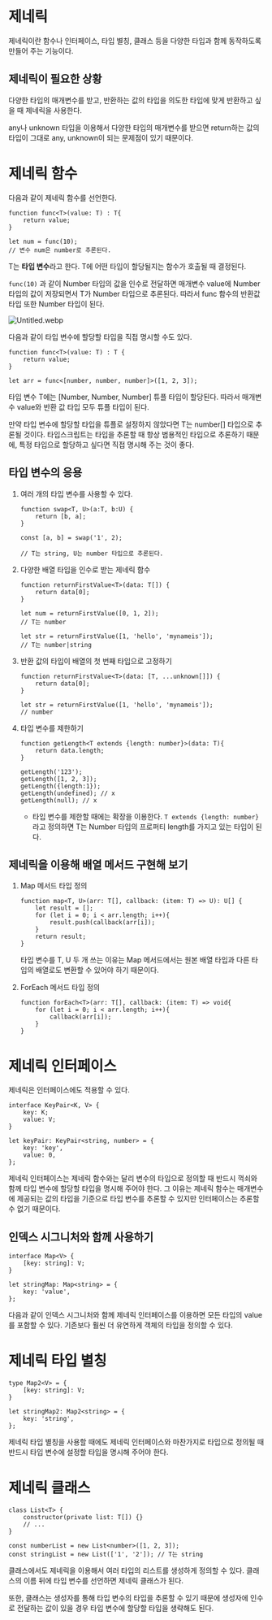 # 제네릭

제네릭이란 함수나 인터페이스, 타입 별칭, 클래스 등을 다양한 타입과 함께 동작하도록 만들어 주는 기능이다.

## 제네릭이 필요한 상황

다양한 타입의 매개변수를 받고, 반환하는 값의 타입을 의도한 타입에 맞게 반환하고 싶을 때 제네릭을 사용한다.

any나 unknown 타입을 이용해서 다양한 타입의 매개변수를 받으면 return하는 값의 타입이 그대로 any, unknown이 되는 문제점이 있기 때문이다.

# 제네릭 함수

다음과 같이 제네릭 함수를 선언한다.

```tsx
function func<T>(value: T) : T{
	return value;
}

let num = func(10);
// 변수 num은 number로 추론된다.
```

T는 **타입 변수**라고 한다. T에 어떤 타입이 할당될지는 함수가 호출될 때 결정된다. 

`func(10)` 과 같이 Number 타입의 값을 인수로 전달하면 매개변수 value에 Number 타입의 값이 저장되면서 T가 Number 타입으로 추론된다. 따라서 func 함수의 반환값 타입 또한 Number 타입이 된다. 

![Untitled.webp](attachment:860104ed-4d02-423e-b721-c7a2be93f6a7:Untitled.webp)

다음과 같이 타입 변수에 할당할 타입을 직접 명시할 수도 있다.

```tsx
function func<T>(value: T) : T {
	return value;
}

let arr = func<[number, number, number]>([1, 2, 3]);
```

타입 변수 T에는 [Number, Number, Number] 튜플 타입이 할당된다. 따라서 매개변수 value와 반환 값 타입 모두 튜플 타입이 된다.

만약 타입 변수에 할당할 타입을 튜플로 설정하지 않았다면 T는 number[] 타입으로 추론될 것이다. 타입스크립트는 타입을 추론할 때 항상 범용적인 타입으로 추론하기 때문에, 특정 타입으로 할당하고 싶다면 직접 명시해 주는 것이 좋다.

## 타입 변수의 응용

1. 여러 개의 타입 변수를 사용할 수 있다.
    
    ```tsx
    function swap<T, U>(a:T, b:U) {
    	return [b, a];
    }
    
    const [a, b] = swap('1', 2);
    
    // T는 string, U는 number 타입으로 추론된다.
    ```
    

1. 다양한 배열 타입을 인수로 받는 제네릭 함수
    
    ```tsx
    function returnFirstValue<T>(data: T[]) {
    	return data[0];
    }
    
    let num = returnFirstValue([0, 1, 2]);
    // T는 number
    
    let str = returnFirstValue([1, 'hello', 'mynameis']);
    // T는 number|string
    ```
    

1. 반환 값의 타입이 배열의 첫 번째 타입으로 고정하기
    
    ```tsx
    function returnFirstValue<T>(data: [T, ...unknown[]]) {
    	return data[0];
    }
    
    let str = returnFirstValue([1, 'hello', 'mynameis']);
    // number
    ```
    

1. 타입 변수를 제한하기
    
    ```tsx
    function getLength<T extends {length: number}>(data: T){
    	return data.length;
    }
    
    getLength('123');
    getLength([1, 2, 3]);
    getLength({length:1});
    getLength(undefined); // x
    getLength(null); // x
    ```
    
    - 타입 변수를 제한할 때에는 확장을 이용한다. `T extends {length: number}` 라고 정의하면 T는 Number 타입의 프로퍼티 length를 가지고 있는 타입이 된다.

## 제네릭을 이용해 배열 메서드 구현해 보기

1. Map 메서드 타입 정의
    
    ```tsx
    function map<T, U>(arr: T[], callback: (item: T) => U): U[] {
    	let result = [];
    	for (let i = 0; i < arr.length; i++){
    		result.push(callback(arr[i]);
    	}
    	return result;
    }
    ```
    
    타입 변수를 T, U 두 개 쓰는 이유는 Map 메서드에서는 원본 배열 타입과 다른 타입의 배열로도 변환할 수 있어야 하기 때문이다.
    
2. ForEach 메서드 타입 정의 
    
    ```tsx
    function forEach<T>(arr: T[], callback: (item: T) => void{
    	for (let i = 0; i < arr.length; i++){
    		callback(arr[i]);
    	}
    }
    ```
    

# 제네릭 인터페이스

제네릭은 인터페이스에도 적용할 수 있다.

```tsx
interface KeyPair<K, V> {
	key: K;
	value: V;
}

let keyPair: KeyPair<string, number> = {
	key: 'key',
	value: 0,
};
```

제네릭 인터페이스는 제네릭 함수와는 달리 변수의 타입으로 정의할 때 반드시 꺽쇠와 함께 타입 변수에 할당할 타입을 명시해 주어야 한다. 그 이유는 제네릭 함수는 매개변수에 제공되는 값의 타입을 기준으로 타입 변수를 추론할 수 있지만 인터페이스는 추론할 수 없기 때문이다.

## 인덱스 시그니처와 함께 사용하기

```tsx
interface Map<V> {
	[key: string]: V;
}

let stringMap: Map<string> = {
	key: 'value',
};
```

다음과 같이 인덱스 시그니처와 함께 제네릭 인터페이스를 이용하면 모든 타입의 value를 포함할 수 있다. 기존보다 훨씬 더 유연하게 객체의 타입을 정의할 수 있다. 

# 제네릭 타입 별칭

```tsx
type Map2<V> = {
	[key: string]: V;
}

let stringMap2: Map2<string> = {
	key: 'string',
};
```

제네릭 타입 별칭을 사용할 때에도 제네릭 인터페이스와 마찬가지로 타입으로 정의될 때 반드시 타입 변수에 설정할 타입을 명시해 주어야 한다. 

# 제네릭 클래스

```tsx
class List<T> {
	constructor(private list: T[]) {}
	// ...
}

const numberList = new List<number>([1, 2, 3]);
const stringList = new List(['1', '2']); // T는 string

```

클래스에서도 제네릭을 이용해서 여러 타입의 리스트를 생성하게 정의할 수 있다. 클래스의 이름 뒤에 타입 변수를 선언하면 제네릭 클래스가 된다.

또한, 클래스는 생성자를 통해 타입 변수의 타입을 추론할 수 있기 때문에 생성자에 인수로 전달하는 값이 있을 경우 타입 변수에 할당할 타입을 생략해도 된다.